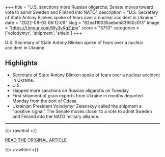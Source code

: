 +++
title = "U.S. sanctions more Russian oligarchs; Senate moves toward vote to admit Sweden and Finland into NATO"
description = "U.S. Secretary of State Antony Blinken spoke of fears over a nuclear accident in Ukraine."
date = "2022-08-03 06:12:06"
slug = "62ea119335aebeb83950c0f3"
image = "https://i.imgur.com/Wy3vKgZ.jpg"
score = "3753"
categories = ['volodymyr', 'shipment', 'shield']
+++

U.S. Secretary of State Antony Blinken spoke of fears over a nuclear accident in Ukraine.

## Highlights

- Secretary of State Antony Blinken spoke of fears over a nuclear accident in Ukraine.
- U.S.
- slapped more sanctions on Russian oligarchs on Tuesday.
- First shipment of grain exports from Ukraine in months departed Monday from the port of Odesa.
- Ukrainian President Volodymyr Zelenskyy called the shipment a "positive signal" The Senate moves closer to a vote to admit Sweden and Finland into the NATO military alliance.

---

{{< rawhtml >}}
  <p class="article-category">
    <a target="_blank" href="https://www.cnbc.com/2022/08/02/russia-ukraine-live-updates.html">READ THE ORIGINAL ARTICLE</a>
  </p>
{{< /rawhtml >}}
